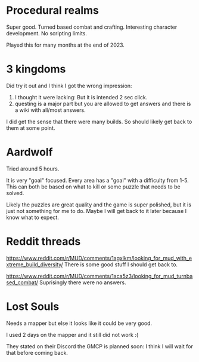 # Procedural realms

Super good. Turned based combat and crafting. Interesting character development. No scripting limits. 

Played this for many months at the end of 2023.

# 3 kingdoms

Did try it out and I think I got the wrong impression: 
1. I thought it were lacking: But it is intended 2 sec click. 
1. questing is a major part but you are allowed to get answers and there is a wiki with all/most answers. 

I did get the sense that there were many builds. So should likely get back to them at some point. 

# Aardwolf

Tried around 5 hours. 

It is very "goal" focused. Every area has a "goal" with a difficulty from 1-5. This can both be based on what to kill or some puzzle that needs to be solved. 

Likely the puzzles are great quality and the game is super polished, but it is just not something for me to do. Maybe I will get back to it later because I know what to expect. 

# Reddit threads

https://www.reddit.com/r/MUD/comments/1agxlkm/looking_for_mud_with_extreme_build_diversity/
There is some good stuff I should get back to. 

https://www.reddit.com/r/MUD/comments/1aca5z3/looking_for_mud_turnbased_combat/
Suprisingly there were no answers. 

# Lost Souls

Needs a mapper but else it looks like it could be very good. 

I used 2 days on the mapper and it still did not work :( 

They stated on their Discord the GMCP is planned soon: I think I will wait for that before coming back. 


